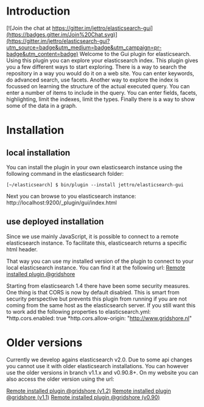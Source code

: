 # Introduction

[![Join the chat at https://gitter.im/jettro/elasticsearch-gui](https://badges.gitter.im/Join%20Chat.svg)](https://gitter.im/jettro/elasticsearch-gui?utm_source=badge&utm_medium=badge&utm_campaign=pr-badge&utm_content=badge)
Welcome to the Gui plugin for elasticsearch. Using this plugin you can explore your elasticsearch index. This plugin gives you a few different ways to start exploring. There is a way to search the repository in a way you would do it on a web site. You can enter keywords, do advanced search, use facets. Another way to explore the index is focussed on learning the structure of the actual executed query. You can enter a number of items to include in the query. You can enter fields, facets, highlighting, limit the indexes, limit the types. Finally there is a way to show some of the data in a graph.

# Installation
## local installation
You can install the plugin in your own elasticsearch instance using the following command in the elasticsearch folder:
```
[~/elasticsearch] $ bin/plugin --install jettro/elasticsearch-gui 
```
Next you can browse to you elasticsearch instance: http://localhost:9200/_plugin/gui/index.html
## use deployed installation
Since we use mainly JavaScript, it is possible to connect to a remote elasticsearch instance. To facilitate this, elasticsearch returns a specific html header.

That way you can use my installed version of the plugin to connect to your local elasticsearch instance. You can find it at the following url:
[Remote installed plugin @gridshore](http://www.gridshore.nl/esgui)

Starting from elasticsearch 1.4 there have been some security measures. One thing is that CORS is now by default disabled. This is smart from security perspective but prevents this plugin from running if you are not coming from the same host as the elasticsearch server. If you still want this to work add the following properties to elasticsearch.yml: 
*http.cors.enabled: true
*http.cors.allow-origin: "http://www.gridshore.nl"

# Older versions
Currently we develop agains elasticsearch v2.0. Due to some api changes you cannot use it with older elasticsearch installations. You can however use the older versions in branch v1.1.x and v0.90.8+. On my website you can also access the older version using the url:

[Remote installed plugin @gridshore (v1.2)](http://www.gridshore.nl/esgui_1_2)
[Remote installed plugin @gridshore (v1.1)](http://www.gridshore.nl/esgui_1_1)
[Remote installed plugin @gridshore (v0.90)](http://www.gridshore.nl/esgui_0_90)